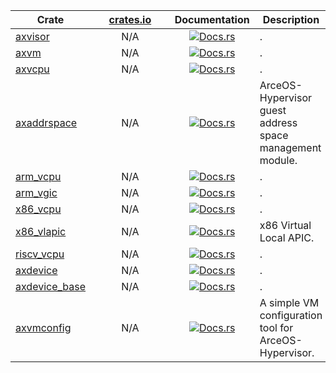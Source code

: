 | Crate | &nbsp;&nbsp;&nbsp;&nbsp;&nbsp;[crates.io](crates.io)&nbsp;&nbsp;&nbsp;&nbsp;&nbsp; | Documentation | Description |
|----|:--:|:--:|----|
| [axvisor](https://github.com/arceos-hypervisor/axvisor) | N/A | [![Docs.rs](https://img.shields.io/badge/docs-pages-green)](https://arceos-hypervisor.github.io/axvisor) | . |
| [axvm](https://github.com/arceos-hypervisor/axvm) | N/A | [![Docs.rs](https://img.shields.io/badge/docs-pages-green)](https://arceos-hypervisor.github.io/axvm) | . |
| [axvcpu](https://github.com/arceos-hypervisor/axvcpu) | N/A | [![Docs.rs](https://img.shields.io/badge/docs-pages-green)](https://arceos-hypervisor.github.io/axvcpu) | . |
| [axaddrspace](https://github.com/arceos-hypervisor/axaddrspace) | N/A | [![Docs.rs](https://img.shields.io/badge/docs-pages-green)](https://arceos-hypervisor.github.io/axaddrspace) | ArceOS-Hypervisor guest address space management module. |
| [arm_vcpu](https://github.com/arceos-hypervisor/arm_vcpu) | N/A | [![Docs.rs](https://img.shields.io/badge/docs-pages-green)](https://arceos-hypervisor.github.io/arm_vcpu) | . |
| [arm_vgic](https://github.com/arceos-hypervisor/arm_vgic) | N/A | [![Docs.rs](https://img.shields.io/badge/docs-pages-green)](https://arceos-hypervisor.github.io/arm_vgic) | . |
| [x86_vcpu](https://github.com/arceos-hypervisor/x86_vcpu) | N/A | [![Docs.rs](https://img.shields.io/badge/docs-pages-green)](https://arceos-hypervisor.github.io/x86_vcpu) | . |
| [x86_vlapic](https://github.com/arceos-hypervisor/x86_vlapic) | N/A | [![Docs.rs](https://img.shields.io/badge/docs-pages-green)](https://arceos-hypervisor.github.io/x86_vlapic) | x86 Virtual Local APIC. |
| [riscv_vcpu](https://github.com/arceos-hypervisor/riscv_vcpu) | N/A | [![Docs.rs](https://img.shields.io/badge/docs-pages-green)](https://arceos-hypervisor.github.io/riscv_vcpu) | . |
| [axdevice](https://github.com/arceos-hypervisor/axdevice) | N/A | [![Docs.rs](https://img.shields.io/badge/docs-pages-green)](https://arceos-hypervisor.github.io/axdevice) | . |
| [axdevice_base](https://github.com/arceos-hypervisor/axdevice_base) | N/A | [![Docs.rs](https://img.shields.io/badge/docs-pages-green)](https://arceos-hypervisor.github.io/axdevice_base) | . |
| [axvmconfig](https://github.com/arceos-hypervisor/axvmconfig) | N/A | [![Docs.rs](https://img.shields.io/badge/docs-pages-green)](https://arceos-hypervisor.github.io/axvmconfig) | A simple VM configuration tool for ArceOS-Hypervisor. |
